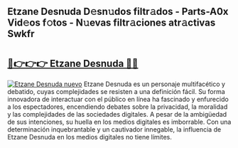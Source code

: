 ## Etzane Desnuda D𝚎sn𝚞dos filtr𝚊dos - Parts-A0x Vid𝚎os f𝚘tos - N𝚞evas filtr𝚊ciones atr𝚊ctivas Swkfr

# <h2><a href="http://mb0hzz.tromn.icu/?c=Etzane+Desnuda">🔗👉👉👉 Etzane Desnuda 🔗🔗</a></h2>

[![Etzane Desnuda nuevo](https://i.imgur.com/pEAQMta.gif)](http://mb0hzz.tromn.icu/?c=Etzane+Desnuda)
Etzane Desnuda es un personaje multifacético y debatido, cuyas complejidades se resisten a una definición fácil.  Su forma innovadora de interactuar con el público en línea ha fascinado y enfurecido a los espectadores, encendiendo debates sobre la privacidad, la moralidad y las complejidades de las sociedades digitales. A pesar de la ambigüedad de sus intenciones, su huella en los medios digitales es imborrable. Con una determinación inquebrantable y un cautivador innegable, la influencia de Etzane Desnuda en los medios digitales no tiene límites.
